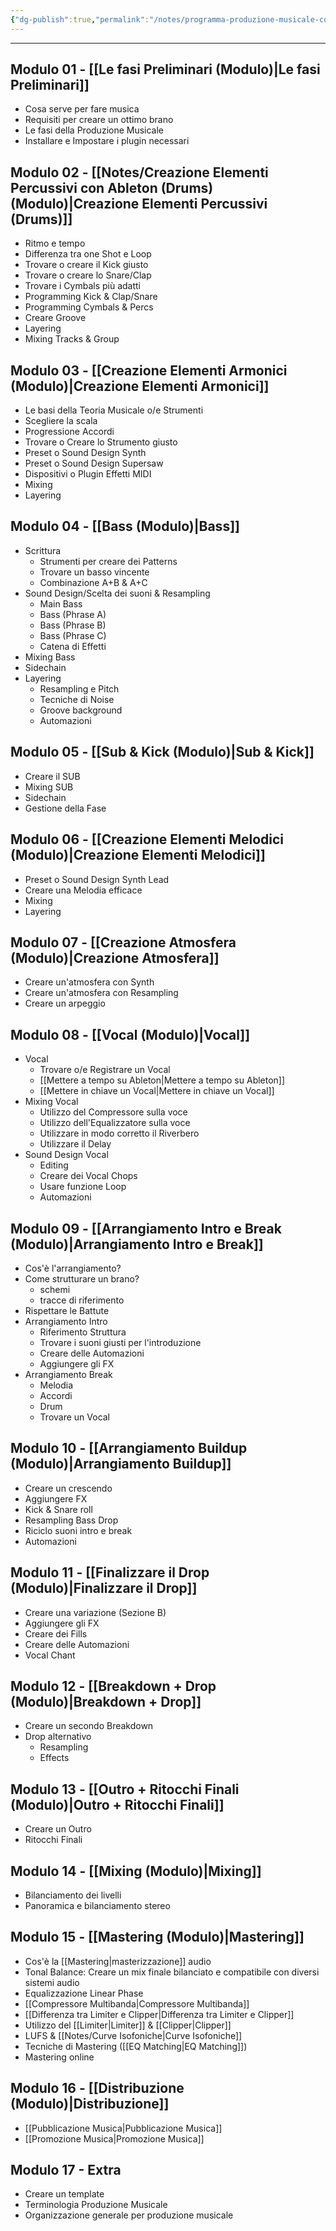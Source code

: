 ```yaml
---
{"dg-publish":true,"permalink":"/notes/programma-produzione-musicale-con-ableton/"}
---
```




---
## Modulo 01 - [[Le fasi Preliminari (Modulo)\|Le fasi Preliminari]]

- Cosa serve per fare musica
- Requisiti per creare un ottimo brano
- Le fasi della Produzione Musicale
- Installare e Impostare i plugin necessari

## Modulo 02 - [[Notes/Creazione Elementi Percussivi con Ableton (Drums) (Modulo)\|Creazione Elementi Percussivi (Drums)]]

- Ritmo e tempo
- Differenza tra one Shot e Loop
- Trovare o creare il Kick giusto
- Trovare o creare lo Snare/Clap
- Trovare i Cymbals più adatti
- Programming Kick & Clap/Snare
- Programming Cymbals & Percs
- Creare Groove
- Layering
- Mixing Tracks & Group


## Modulo 03 - [[Creazione Elementi Armonici (Modulo)\|Creazione Elementi Armonici]]

- Le basi della Teoria Musicale o/e Strumenti
- Scegliere la scala
- Progressione Accordi
- Trovare o Creare lo Strumento giusto
- Preset o Sound Design Synth
- Preset o Sound Design Supersaw
- Dispositivi o Plugin Effetti MIDI
- Mixing
- Layering

## Modulo 04 - [[Bass (Modulo)\|Bass]]

- Scrittura
	- Strumenti per creare dei Patterns
	- Trovare un basso vincente
	- Combinazione A+B & A+C
- Sound Design/Scelta dei suoni & Resampling
	- Main Bass
	- Bass (Phrase A)
	- Bass (Phrase B)
	- Bass (Phrase C)
	- Catena di Effetti
- Mixing Bass
- Sidechain
- Layering
	- Resampling e Pitch
	- Tecniche di Noise
	- Groove background
	- Automazioni

## Modulo 05 - [[Sub & Kick (Modulo)\|Sub & Kick]]

- Creare il SUB
- Mixing SUB
- Sidechain
- Gestione della Fase

## Modulo 06 - [[Creazione Elementi Melodici (Modulo)\|Creazione Elementi Melodici]]

- Preset o Sound Design Synth Lead
- Creare una Melodia efficace
- Mixing
- Layering

## Modulo 07 - [[Creazione Atmosfera (Modulo)\|Creazione Atmosfera]]

- Creare un'atmosfera con Synth
- Creare un'atmosfera con Resampling
- Creare un arpeggio


## Modulo 08 - [[Vocal (Modulo)\|Vocal]]

- Vocal
	- Trovare o/e Registrare un Vocal
	- [[Mettere a tempo su Ableton\|Mettere a tempo su Ableton]]
	- [[Mettere in chiave un Vocal\|Mettere in chiave un Vocal]]
- Mixing Vocal
	- Utilizzo del Compressore sulla voce
	- Utilizzo dell'Equalizzatore sulla voce
	- Utilizzare in modo corretto il Riverbero
	- Utilizzare il Delay
- Sound Design Vocal
	- Editing
	- Creare dei Vocal Chops
	- Usare funzione Loop
	- Automazioni

## Modulo 09 - [[Arrangiamento Intro e Break (Modulo)\|Arrangiamento Intro e Break]]

- Cos'è l'arrangiamento?
- Come strutturare un brano?
	- schemi
	- tracce di riferimento
- Rispettare le Battute
- Arrangiamento Intro
	- Riferimento Struttura
	- Trovare i suoni giusti per l'introduzione
	- Creare delle Automazioni
	- Aggiungere gli FX
- Arrangiamento Break
	- Melodia
	- Accordi
	- Drum
	- Trovare un Vocal

## Modulo 10 - [[Arrangiamento Buildup (Modulo)\|Arrangiamento Buildup]]

- Creare un crescendo
- Aggiungere FX
- Kick & Snare roll
- Resampling Bass Drop
- Riciclo suoni intro e break
- Automazioni

## Modulo 11 - [[Finalizzare il Drop (Modulo)\|Finalizzare il Drop]]

- Creare una variazione (Sezione B)
- Aggiungere gli FX
- Creare dei Fills
- Creare delle Automazioni
- Vocal Chant

## Modulo 12 - [[Breakdown + Drop (Modulo)\|Breakdown + Drop]]

- Creare un secondo Breakdown
- Drop alternativo
	- Resampling
	- Effects

## Modulo 13 - [[Outro + Ritocchi Finali (Modulo)\|Outro + Ritocchi Finali]]

- Creare un Outro
- Ritocchi Finali

## Modulo 14 - [[Mixing (Modulo)\|Mixing]]

- Bilanciamento dei livelli
- Panoramica e bilanciamento stereo

## Modulo 15 - [[Mastering (Modulo)\|Mastering]]

- Cos'è la [[Mastering\|masterizzazione]] audio 
- Tonal Balance: Creare un mix finale bilanciato e compatibile con diversi sistemi audio 
- Equalizzazione Linear Phase
- [[Compressore Multibanda\|Compressore Multibanda]]
- [[Differenza tra Limiter e Clipper\|Differenza tra Limiter e Clipper]]
- Utilizzo del [[Limiter\|Limiter]] & [[Clipper\|Clipper]]
- LUFS & [[Notes/Curve Isofoniche\|Curve Isofoniche]]
- Tecniche di Mastering ([[EQ Matching\|EQ Matching]])
- Mastering online



## Modulo 16 - [[Distribuzione (Modulo)\|Distribuzione]]

- [[Pubblicazione Musica\|Pubblicazione Musica]]
- [[Promozione Musica\|Promozione Musica]]


## Modulo 17 - Extra

- Creare un template
- Terminologia Produzione Musicale
- Organizzazione generale per produzione musicale
